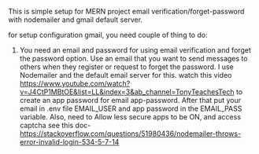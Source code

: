 This is simple setup for MERN project email verification/forget-password with nodemailer and gmail default server.


for setup configuration gmail, you need couple of thing to do: 

1. You need an email and password for using email verification and forget the password option. 
Use an email that you want to send messages to others when they register or request to forget the password.
I use Nodemailer and the default email server for this. 
watch this video https://www.youtube.com/watch?v=J4CtP1MBtOE&list=LL&index=3&ab_channel=TonyTeachesTech to create an app password for email app-password.
After that put your email in .env file EMAIL_USER and app password in the EMAIL_PASS variable.
Also, need to Allow less secure apps to be ON, and access captcha see this doc- https://stackoverflow.com/questions/51980436/nodemailer-throws-error-invalid-login-534-5-7-14

